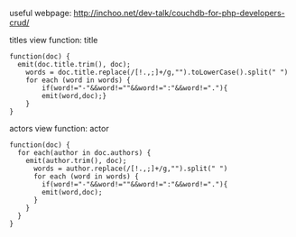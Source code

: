 useful webpage: http://inchoo.net/dev-talk/couchdb-for-php-developers-crud/

titles view function: title
```
function(doc) {
  emit(doc.title.trim(), doc);
	words = doc.title.replace(/[!.,;]+/g,"").toLowerCase().split(" ")
	for each (word in words) {
		if(word!="-"&&word!=""&&word!=":"&&word!="."){
		emit(word,doc);}
	}
}
```

actors view function: actor
```
function(doc) {
  for each(author in doc.authors) {
    emit(author.trim(), doc);
      words = author.replace(/[!.,;]+/g,"").split(" ")
      for each (word in words) {
        if(word!="-"&&word!=""&&word!=":"&&word!="."){
        emit(word,doc);
      }
    }
  }
}
```
